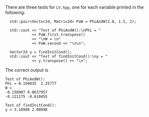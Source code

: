 There are three tests for `LV.hpp`, one for each variable printed in the following:
```
  std::pair<Vector2d, Matrix2d> PaW = PhiAndW(2.8, 1.5, 2);
  
  std::cout << "Test of PhiAndW():\nPhi = "
            << PaW.first.transpose()
            << "\nW = \n"
            << PaW.second << "\n\n";
  
  Vector2d y = findInitCond();
  std::cout << "Test of findInitCond():\ny = "
            << y.transpose() << "\n";
```
The correct output is
```
Test of PhiAndW():
Phi = 0.194835  2.25777
W = 
-0.158907 0.0637957
-0.121175 -0.610455

Test of findInitCond():
y = 3.10988 2.08098
```
